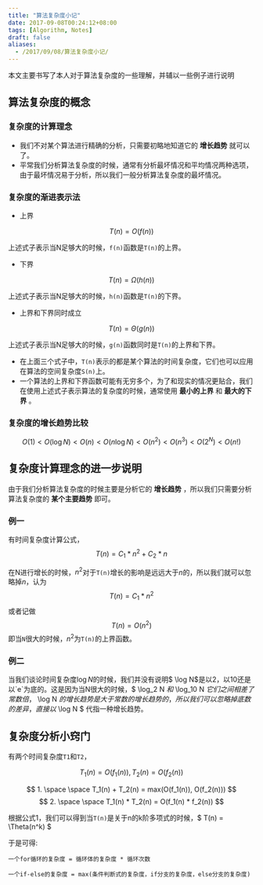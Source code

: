 ```yaml
---
title: "算法复杂度小记"
date: 2017-09-08T00:24:12+08:00
tags: [Algorithm, Notes]
draft: false
aliases:
  - /2017/09/08/算法复杂度小记/
---
```


本文主要书写了本人对于算法复杂度的一些理解，并辅以一些例子进行说明

<!--more-->

## 算法复杂度的概念

### 复杂度的计算理念

+ 我们不对某个算法进行精确的分析，只需要初略地知道它的 __增长趋势__ 就可以了。
+ 平常我们分析算法复杂度的时候，通常有分析最坏情况和平均情况两种选项，由于最坏情况易于分析，所以我们一般分析算法复杂度的最坏情况。

### 复杂度的渐进表示法

+ 上界

$$ T(n) = O(f(n)) $$

上述式子表示当N足够大的时候，`f(n)`函数是`T(n)`的上界。

+ 下界

$$ T(n) = \Omega(h(n)) $$

上述式子表示当N足够大的时候，`h(n)`函数是`T(n)`的下界。

+ 上界和下界同时成立

$$ T(n) = \Theta(g(n)) $$

上述式子表示当N足够大的时候，`g(n)`函数同时是`T(n)`的上界和下界。

+ 在上面三个式子中，`T(n)`表示的都是某个算法的时间复杂度，它们也可以应用在算法的空间复杂度`S(n)`上。
+ 一个算法的上界和下界函数可能有无穷多个，为了和现实的情况更贴合，我们在使用上述式子表示算法的复杂度的时候，通常使用 __最小的上界__ 和 __最大的下界__ 。

### 复杂度的增长趋势比较

$$ O(1) <  O(\log N) < O(n) < O(n \log N) < O(n^2) < O(n^3) < O(2^N) < O(n!) $$

## 复杂度计算理念的进一步说明

由于我们分析算法复杂度的时候主要是分析它的 __增长趋势__ ，所以我们只需要分析算法复杂度的 __某个主要趋势__ 即可。

### 例一

有时间复杂度计算公式，$$ T(n) = C_1 * n^2 + C_2 * n $$

在N进行增长的时候，$n^2$对于`T(n)`增长的影响是远远大于$n$的，所以我们就可以忽略掉$n$，认为$$ T(n) = C_1 * n^2 $$
或者记做 $$ T(n) = O(n^2) $$
即当`N`很大的时候，$n^2$为`T(n)`的上界函数。

### 例二

当我们谈论时间复杂度$\log N$的时候，我们并没有说明$ \log N$是以2，以10还是以`e`为底的。这是因为当N很大的时候，$ \log_2 N $和$ \log_10 N $它们之间相差了常数倍，$ \log N $的增长趋势是大于常数的增长趋势的，所以我们可以忽略掉底数的差异，直接以$ \log N $ 代指一种增长趋势。


## 复杂度分析小窍门

有两个时间复杂度`T1`和`T2`，

$$ T_1(n) = O(f_1(n)), T_2(n) = O(f_2(n)) $$

$$ 1. \space \space T_1(n) + T_2(n) = max(O(f_1(n)), O(f_2(n))) $$
$$ 2. \space \space T_1(n) * T_2(n) = O(f_1(n) * f_2(n)) $$

根据公式1，我们可以得到当`T(n)`是关于n的k阶多项式的时候，$ T(n) = \Theta(n^k) $

于是可得:

```
一个for循环的复杂度 = 循环体的复杂度 * 循环次数

一个if-else的复杂度 = max(条件判断式的复杂度，if分支的复杂度，else分支的复杂度)
```

